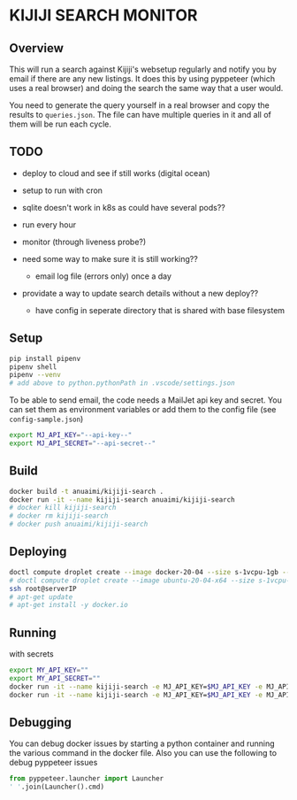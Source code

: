 # KIJIJI SEARCH MONITOR

## Overview

This will run a search against Kijiji's websetup regularly and notify you by email if there are any new listings.  It does this by using pyppeteer (which uses a real browser) and doing the search the same way that a user would.

You need to generate the query yourself in a real browser and copy the results to `queries.json`.  The file can have multiple queries in it and all of them will be run each cycle.

## TODO

- deploy to cloud and see if still works (digital ocean)
- setup to run with cron
- sqlite doesn't work in k8s as could have several pods??

- run every hour
- monitor (through liveness probe?)
- need some way to make sure it is still working??
  - email log file (errors only) once a day
- providate a way to update search details without a new deploy??
  - have config in seperate directory that is shared with base filesystem

## Setup

```bash
pip install pipenv
pipenv shell
pipenv --venv
# add above to python.pythonPath in .vscode/settings.json
```

To be able to send email, the code needs a MailJet api key and secret. You can set them as environment variables or add them to the config file (see `config-sample.json`)

```bash
export MJ_API_KEY="--api-key--"
export MJ_API_SECRET="--api-secret--"
```

## Build

```bash
docker build -t anuaimi/kijiji-search .
docker run -it --name kijiji-search anuaimi/kijiji-search
# docker kill kijiji-search
# docker rm kijiji-search
# docker push anuaimi/kijiji-search
```

## Deploying

```bash
doctl compute droplet create --image docker-20-04 --size s-1vcpu-1gb --region tor1 --ssh-keys --fingerprint-- kijiji-search
# doctl compute droplet create --image ubuntu-20-04-x64 --size s-1vcpu-1gb --region tor1 --ssh-keys --fingerprint-- kijiji-search
ssh root@serverIP
# apt-get update
# apt-get install -y docker.io

```

## Running

with secrets

```bash
export MY_API_KEY=""
export MY_API_SECRET=""
docker run -it --name kijiji-search -e MJ_API_KEY=$MJ_API_KEY -e MJ_API_SECRET=$MJ_API_SECRET kijiji-search
docker run -it --name kijiji-search -e MJ_API_KEY=$MJ_API_KEY -e MJ_API_SECRET=$MJ_API_SECRET -v data:/data kijiji-search
```

## Debugging

You can debug docker issues by starting a python container and running the various command in the docker file.  Also you can use the following to debug pyppeteer issues

```python
from pyppeteer.launcher import Launcher
' '.join(Launcher().cmd)
```
